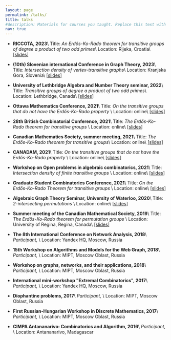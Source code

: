 ```yaml
---
layout: page
permalink: /talks/
title: talks
#description: Materials for courses you taught. Replace this text with your description.
nav: true
---
```



* **RICCOTA, 2023**\\
	Title: *An Erdős-Ko-Rado theorem for transitive groups of degree a product of two odd primes*\\
	Location: Rijeka, Croatia\\
	[[slides]]()

* **(10th) Slovenian international Conference in Graph Theory, 2023**\\
	Title: *Intersection density of vertex-transitive graphs*\\
	Location: Kranjska Gora, Slovenia\\
	[[slides]]()

* **University of Lethbridge Algebra and Number Theory seminar, 2022**\\
	Title: *Transitive groups of degree a product of two odd primes*\\
	Location: Lethbridge, Canada\\
	[[slides]]()

* **Ottawa Mathematics Conference, 2021**\\
	Title: *On the transitive groups that do not have the Erdős-Ko-Rado property* \\
	Location: online\\
	[[slides]]()

* **28th British Combinatorial Conference, 2021**\\
	Title: *The Erdős-Ko-Rado theorem for transitive groups* \\
	Location: online\\
	[[slides]]()

* **Canadian Mathematics Society, summer meeting, 2021**\\
	Title: *The Erdős-Ko-Rado theorem for transitive groups*\\
	Location: online\\
	[[slides]]()

* **CANADAM, 2021**\\
	Title: *On the transitive groups that do not have the Erdős-Ko-Rado property* \\
	Location: online\\
	[[slides]]()

* **Workshop on Open problems in algebraic combinatorics, 2021**\\
	Title: *Intersection density of finite transitive groups* \\
	Location: online\\
	[[slides]]()

* **Graduate Student Combinatorics Conference, 2021**\\
	Title: *On the Erdős-Ko-Rado Theorem for transitive groups* \\
	Location: online\\
	[[slides]]()

* **Algebraic Graph Theory Seminar, University of Waterloo, 2020**\\
	Title: *2-intersecting permutations* \\
	Location: online\\
	[[slides]]()

* **Summer meeting of the Canadian Mathematical Society, 2019**\\
	Title: *The Erdős-Ko-Rado theorem for permutation groups* \\
	Location: University of Regina, Regina, Canada\\
	[[slides]]()

* **The 8th International Conference on Network Analysis, 2018**\\
	*Participant,* \\
	Location: Yandex HQ, Moscow, Russia


* **15th Workshop on Algorithms and Models for the Web Graph, 2018**\\
	*Participant,* \\
	Location: MIPT, Moscow Oblast, Russia


* **Workshop on graphs, networks, and their applications, 2018**\\
	*Participant,* \\
	Location: MIPT, Moscow Oblast, Russia


* **International mini-workshop "Extremal Combinatorics", 2017**\\
	*Participant,* \\
	Location: Yandex HQ, Moscow, Russia


* **Diophantine problems, 2017**\\
	*Participant,* \\
	Location: MIPT, Moscow Oblast, Russia


* **First Russian-Hungarian Workshop in Discrete Mathematics, 2017**\\
	*Participant,* \\
	Location: MIPT, Moscow Oblast, Russia


* **CIMPA Antananarivo: Combinatorics and Algorithm, 2016**\\
	*Participant,* \\
	Location: Antananarivo, Madagascar